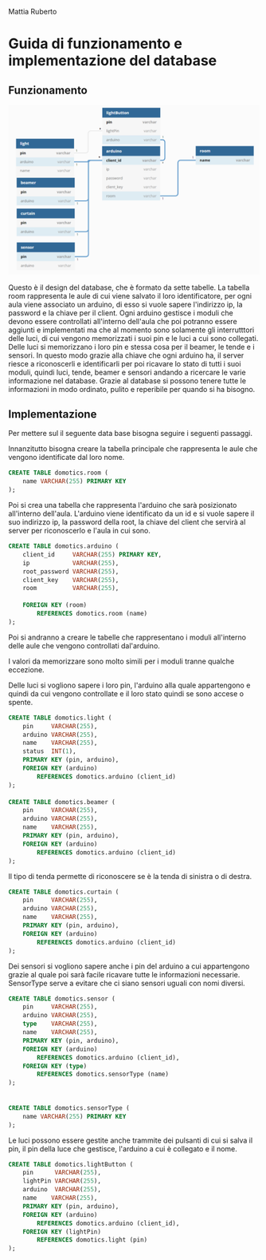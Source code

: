 Mattia Ruberto

# Guida di funzionamento e implementazione del database

## Funzionamento

![DataBase](../img/db/DbDiagram.png)

Questo è il design del database, che è formato da sette tabelle. La tabella room rappresenta le aule di cui viene salvato il loro identificatore, per ogni aula viene associato un arduino, di esso si vuole sapere l'indirizzo ip, la password e la chiave per il client. Ogni arduino gestisce i moduli che devono essere controllati all'interno dell'aula che poi potranno essere aggiunti e implementati ma che al momento sono solamente gli interrutttori delle luci, di cui vengono memorizzati i suoi pin e le luci a cui sono collegati. Delle luci si memorizzano i loro pin e stessa cosa per il beamer, le tende e i sensori.
In questo modo grazie alla chiave che ogni arduino ha, il server riesce a riconoscerli e identificarli per poi ricavare lo stato di tutti i suoi moduli, quindi luci, tende, beamer e sensori andando a ricercare le varie informazione nel database. Grazie al database si possono tenere tutte le informazioni in modo ordinato, pulito e reperibile per quando si ha bisogno.

## Implementazione

Per mettere sul il seguente data base bisogna seguire i seguenti passaggi.

Innanzitutto bisogna creare la tabella principale che rappresenta le aule che vengono identificate dal loro nome.

```sql
CREATE TABLE domotics.room (
	name VARCHAR(255) PRIMARY KEY
);
```

Poi si crea una tabella che rappresenta l'arduino che sarà posizionato all'interno dell'aula.
L'arduino viene identificato da un id e si vuole sapere il suo indirizzo ip, la password della root, la chiave del client che servirà al server per riconoscerlo e l'aula in cui sono.

```sql
CREATE TABLE domotics.arduino (
	client_id     VARCHAR(255) PRIMARY KEY,
	ip            VARCHAR(255),
	root_password VARCHAR(255),
	client_key    VARCHAR(255),
	room          VARCHAR(255),

	FOREIGN KEY (room)
		REFERENCES domotics.room (name)
);
```

Poi si andranno a creare le tabelle che rappresentano i moduli all'interno delle aule che vengono controllati dal'arduino.

I valori da memorizzare sono molto simili per i moduli tranne qualche eccezione.

Delle luci si vogliono sapere i loro pin, l'arduino alla quale appartengono e quindi da cui vengono controllate e il loro stato quindi se sono accese o spente.

```sql
CREATE TABLE domotics.light (
	pin     VARCHAR(255),
	arduino VARCHAR(255),
    name    VARCHAR(255),
	status  INT(1),
	PRIMARY KEY (pin, arduino),
	FOREIGN KEY (arduino)
		REFERENCES domotics.arduino (client_id)
);

CREATE TABLE domotics.beamer (
	pin     VARCHAR(255),
	arduino VARCHAR(255),
    name    VARCHAR(255),
	PRIMARY KEY (pin, arduino),
	FOREIGN KEY (arduino)
		REFERENCES domotics.arduino (client_id)
);
```
Il tipo di tenda permette di riconoscere se è la tenda di sinistra o di destra.

```sql
CREATE TABLE domotics.curtain (
	pin     VARCHAR(255),
	arduino VARCHAR(255),
    name    VARCHAR(255),
	PRIMARY KEY (pin, arduino),
	FOREIGN KEY (arduino)
		REFERENCES domotics.arduino (client_id)
);
```

Dei sensori si vogliono sapere anche i pin del arduino a cui appartengono grazie al quale poi sarà facile ricavare tutte le informazioni necessarie.
SensorType serve a evitare che ci siano sensori uguali con nomi diversi.

```sql
CREATE TABLE domotics.sensor (
	pin     VARCHAR(255),
	arduino VARCHAR(255),
	type    VARCHAR(255),
    name    VARCHAR(255),
	PRIMARY KEY (pin, arduino),
	FOREIGN KEY (arduino)
		REFERENCES domotics.arduino (client_id),
	FOREIGN KEY (type)
		REFERENCES domotics.sensorType (name)
);


CREATE TABLE domotics.sensorType (
	name VARCHAR(255) PRIMARY KEY
);
```

Le luci possono essere gestite anche trammite dei pulsanti di cui si salva il pin, il pin della luce che gestisce, l'arduino a cui è collegato e il nome.

```sql
CREATE TABLE domotics.lightButton (
	pin      VARCHAR(255),
	lightPin VARCHAR(255),
	arduino  VARCHAR(255),
    name    VARCHAR(255),
	PRIMARY KEY (pin, arduino),
	FOREIGN KEY (arduino)
		REFERENCES domotics.arduino (client_id),
	FOREIGN KEY (lightPin)
		REFERENCES domotics.light (pin)
);
```
